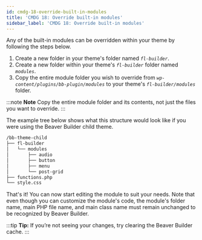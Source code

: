 ```yaml
---
id: cmdg-18-override-built-in-modules
title: 'CMDG 18: Override built-in modules'
sidebar_label: 'CMDG 18: Override built-in modules'
---
```


Any of the built-in modules can be overridden within your theme by following
the steps below.

  1. Create a new folder in your theme's folder named _`fl-builder`_.
  2. Create a new folder within your theme's _`fl-builder`_ folder named _`modules`_.
  3. Copy the entire module folder you wish to override from _`wp-content/plugins/bb-plugin/modules`_ to your theme's _`fl-builder/modules`_ folder.

:::note **Note**
Copy the entire module folder and its contents, not just the files you want to override.
:::

The example tree below shows what this structure would look like if you were using the Beaver Builder child theme.

```bash
/bb-theme-child
├── fl-builder
│   └── modules
│       ├── audio
│       ├── button
│       ├── menu
│       └── post-grid
├── functions.php
└── style.css
```

That's it! You can now start editing the module to suit your needs. Note that
even though you can customize the module's code, the module's folder name,
main PHP file name, and main class name must remain unchanged to be recognized
by Beaver Builder.

:::tip **Tip:**
If you’re not seeing your changes, try clearing the Beaver Builder
cache.
:::
